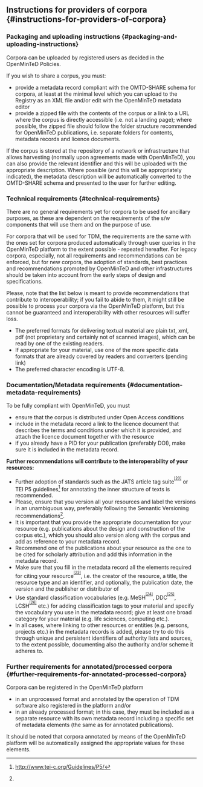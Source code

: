 ## Instructions for providers of corpora {#instructions-for-providers-of-corpora}

### Packaging and uploading instructions {#packaging-and-uploading-instructions}

Corpora can be uploaded by registered users as decided in the OpenMinTeD Policies.

If you wish to share a corpus, you must:

*   provide a metadata record compliant with the OMTD-SHARE schema for corpora, at least at the minimal level which you can upload to the Registry as an XML file and/or edit with the OpenMinTeD metadata editor
*   provide a zipped file with the contents of the corpus or a link to a URL where the corpus is directly accessible (i.e. not a landing page); where possible, the zipped file should follow the folder structure recommended for OpenMinTeD publications, i.e. separate folders for contents, metadata records and licence documents.

If the corpus is stored at the repository of a network or infrastructure that allows harvesting (normally upon agreements made with OpenMinTeD), you can also provide the relevant identifier and this will be uploaded with the appropriate description. Where possible (and this will be appropriately indicated), the metadata description will be automatically converted to the OMTD-SHARE schema and presented to the user for further editing.

### Technical requirements {#technical-requirements}

There are no general requirements yet for corpora to be used for ancillary purposes, as these are dependent on the requirements of the s/w components that will use them and on the purpose of use.

For corpora that will be used for TDM, the requirements are the same with the ones set for corpora produced automatically through user queries in the OpenMinTeD platform to the extent possible - repeated hereafter. For legacy corpora, especially, not all requirements and recommendations can be enforced, but for new corpora, the adoption of standards, best practices and recommendations promoted by OpenMinTeD and other infrastructures should be taken into account from the early steps of design and specifications.

Please, note that the list below is meant to provide recommendations that contribute to interoperability; if you fail to abide to them, it might still be possible to process your corpora via the OpenMinTeD platform, but this cannot be guaranteed and interoperability with other resources will suffer loss.

*   The preferred formats for delivering textual material are plain txt, xml, pdf (not proprietary and certainly not of scanned images), which can be read by one of the existing readers.
*   If appropriate for your material, use one of the more specific data formats that are already covered by readers and converters (pending link)
*   The preferred character encoding is UTF-8.

### Documentation/Metadata requirements {#documentation-metadata-requirements}

To be fully compliant with OpenMinTeD, you must

*   ensure that the corpus is distributed under Open Access conditions
*   include in the metadata record a link to the licence document that describes the terms and conditions under which it is provided, and attach the licence document together with the resource
*   if you already have a PID for your publication (preferably DOI), make sure it is included in the metadata record.

****Further recommendations will contribute to the interoperability of your resources:****

*   Further adoption of standards such as the JATS article tag suite<sup><sup id="916464963798167-footnote-ref-20"><a href="#916464963798167-footnote-20">[20]</a></sup></sup> or TEI P5 guidelines[^21] for annotating the inner structure of texts is recommended.
*   Please, ensure that you version all your resources and label the versions in an unambiguous way, preferably following the Semantic Versioning recommendations[^22].
*   It is important that you provide the appropriate documentation for your resource (e.g. publications about the design and construction of the corpus etc.), which you should also version along with the corpus and add as reference to your metadata record.
*   Recommend one of the publications about your resource as the one to be cited for scholarly attribution and add this information in the metadata record.
*   Make sure that you fill in the metadata record all the elements required for citing your resource<sup><sup id="916464963798167-footnote-ref-23"><a href="#916464963798167-footnote-23">[23]</a></sup></sup>, i.e. the creator of the resource, a title, the resource type and an identifier, and optionally, the publication date, the version and the publisher or distributor of
*   Use standard classification vocabularies (e.g. MeSH<sup><sup id="916464963798167-footnote-ref-24"><a href="#916464963798167-footnote-24">[24]</a></sup></sup>, DDC<sup><sup id="916464963798167-footnote-ref-25"><a href="#916464963798167-footnote-25">[25]</a></sup></sup>, LCSH<sup><sup id="916464963798167-footnote-ref-26"><a href="#916464963798167-footnote-26">[26]</a></sup></sup> etc.) for adding classification tags to your material and specify the vocabulary you use in the metadata record; give at least one broad category for your material (e.g. life sciences, computing etc.).
*   In all cases, where linking to other resources or entities (e.g. persons, projects etc.) in the metadata records is added, please try to do this through unique and persistent identifiers of authority lists and sources, to the extent possible, documenting also the authority and/or scheme it adheres to.

### Further requirements for annotated/processed corpora {#further-requirements-for-annotated-processed-corpora}

Corpora can be registered in the OpenMinTeD platform

*   in an unprocessed format and annotated by the operation of TDM software also registered in the platform and/or
*   in an already processed format; in this case, they must be included as a separate resource with its own metadata record including a specific set of metadata elements (the same as for annotated publications).

It should be noted that corpora annotated by means of the OpenMinTeD platform will be automatically assigned the appropriate values for these elements.

[^20]: https://jats.nlm.nih.gov/index.html

[^21]: http://www.tei-c.org/Guidelines/P5/

[^22]: 

[^23]: For citation, OpenMinTeD endorses the

[^24]: Medical Subject Headings (https://www.nlm.nih.gov/mesh/)

[^25]: Dewey Decimal Classification (https://www.oclc.org/dewey.en.html)

[^26]: Library of Congress Subject Headings (http://id.loc.gov/authorities/subjects.html)